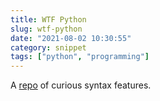 ```yaml
---
title: WTF Python
slug: wtf-python
date: "2021-08-02 10:30:55"
category: snippet
tags: ["python", "programming"]
---
```


A [repo](https://github.com/satwikkansal/wtfpython) of curious syntax features.
